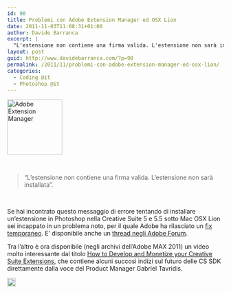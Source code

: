 ```yaml
---
id: 90
title: Problemi con Adobe Extension Manager ed OSX Lion
date: 2011-11-03T11:08:31+01:00
author: Davide Barranca
excerpt: |
  "L'estensione non contiene una firma valida. L'estensione non sarà installata" è il messaggio di errore di Adobe Extension Manager CS5 / CS5.5 sotto Mac OSX Lion, che ora ha finalmente un fix temporaneo di Adobe.
layout: post
guid: http://www.davidebarranca.com/?p=90
permalink: /2011/11/problemi-con-adobe-extension-manager-ed-osx-lion/
categories:
  - Coding @it
  - Photoshop @it
---
```

<div class="pf-content">
  <p>
    <img class="size-full wp-image-293 alignright" style="border-width: 0px;" title="Adobe Extension Manager" src="http://localhost:8888/wp-content/uploads/2011/10/ExtensionManager.jpg" alt="Adobe Extension Manager" width="128" height="128" />
  </p>
  
  <p>
    &nbsp;
  </p>
  
  <blockquote>
    <p>
      &#8220;L&#8217;estensione non contiene una firma valida. L&#8217;estensione non sarà installata&#8221;.
    </p>
  </blockquote>
  
  <p>
    &nbsp;
  </p>
  
  <p>
    Se hai incontrato questo messaggio di errore tentando di installare un&#8217;estensione in Photoshop nella Creative Suite 5 e 5.5 sotto Mac OSX Lion sei incappato in un problema noto, per il quale Adobe ha rilasciato un <a title="Extensions not installing in Mac OS 10.7" href="http://blogs.adobe.com/cssdk/2011/10/fix-for-extension-signature-bug-on-mac-os-10-7.html" target="_blank">fix temporaneo</a>. E&#8217; disponibile anche un <a title="Adobe Forum thread" href="http://forums.adobe.com/message/3915578" target="_blank">thread negli Adobe Forum</a>.
  </p>
  
  <p>
    Tra l&#8217;altro è ora disponibile (negli archivi dell&#8217;Adobe MAX 2011) un video molto interessante dal titolo <a title="MAX 2011 video on CS SDK" href="https://max.adobe.com/schedule/by-session/how-to-develop-and-monetize-your-creative-suite-extensions/S3560" target="_blank">How to Develop and Monetize your Creative Suite Extensions</a>, che contiene alcuni succosi indizi sul futuro delle CS SDK direttamente dalla voce del Product Manager Gabriel Tavridis.
  </p>
</div>

<!-- Share-Widget Button BEGIN --><a href="javascript:void(0);" myshare\_id="mys\_shareit" myshare\_url="http://localhost:8888/2011/11/problemi-con-adobe-extension-manager-ed-osx-lion/" myshare\_title="Problemi con Adobe Extension Manager ed OSX Lion" rel="nofollow" onclick=" return false;" style="text-decoration:none; color:#000000; font-size:11px; line-height:20px;"> 

<img src="http://localhost:8888/wp-content/plugins/share-widget/img/share-button-white-small.png" height="20" alt="Share" style="border:0" /> </a> <!-- Share-Widget Button END -->